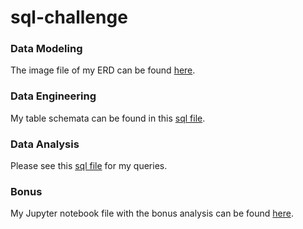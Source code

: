 # sql-challenge

### Data Modeling
The image file of my ERD can be found [here](https://github.com/mbruns13/sql-challenge/blob/main/EmployeeSQL/screenshot_EmployeeSQL_ERD.png).

### Data Engineering
My table schemata can be found in this [sql file](https://github.com/mbruns13/sql-challenge/blob/main/EmployeeSQL/table_schemata.sql).

### Data Analysis
Please see this [sql file](https://github.com/mbruns13/sql-challenge/blob/main/EmployeeSQL/queries.sql) for my queries.

### Bonus
My Jupyter notebook file with the bonus analysis can be found [here](https://github.com/mbruns13/sql-challenge/blob/main/EmployeeSQL/bonus.ipynb).